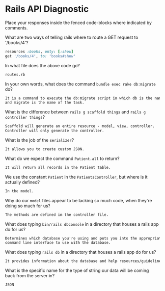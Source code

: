 # Rails API Diagnostic

Place your responses inside the fenced code-blocks where indicated by comments.


What are two ways of telling rails where to route a GET request to '/books/4'?

```rb
resources :books, only: [:show]
get '/books/4', to: 'books#show'
```

In what file does the above code go?

```md
routes.rb
```

In your own words, what does the command `bundle exec rake db:migrate` do?

```md
It is a command to execute the db:migrate script in which db is the namespace
and migrate is the name of the task.
```

What is the difference between `rails g scaffold things` and
`rails g controller things`?

```md
Scaffold will generate an entire resource - model, view, controller.
Controller will only generate the controller.
```

What is the job of the `serializer`?

```md
It allows you to create custom JSON.
```

What do we expect the command `Patient.all` to return?

```md
It will return all records in the Patient table.
```

We use the constant `Patient` in the `PatientsController`, but where is it
actually defined?

```md
In the model.
```

Why do our `model` files appear to be lacking so much code, when they're doing
so much for us?

```md
The methods are defined in the controller file.
```

What does typing `bin/rails dbconsole` in a directory that houses a rails app do for
us?

```md
Determines which database you're using and puts you into the appropriate
command line interface to use with the database.
```

What does typing `rails db` in a directory that houses a rails app do for us?

```md
It provides information about the database and help resources/guidelines.
```

What is the specific name for the type of string our data will be coming back
from the server in?

```md
JSON
```
